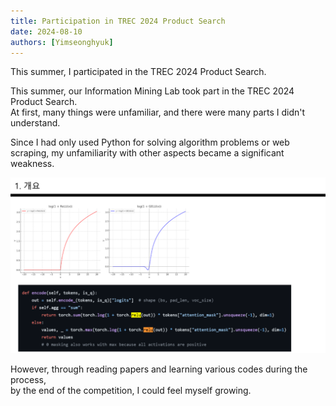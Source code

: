 ```yaml
---
title: Participation in TREC 2024 Product Search
date: 2024-08-10
authors: [Yimseonghyuk]
---
```


This summer, I participated in the TREC 2024 Product Search.

<!--more-->

This summer, our Information Mining Lab took part in the TREC 2024 Product Search.  
At first, many things were unfamiliar, and there were many parts I didn't understand.

Since I had only used Python for solving algorithm problems or web scraping, my unfamiliarity with other aspects became a significant weakness.

![TREC 2024 Product Search](../../../../../assets/media/trec1.png)

However, through reading papers and learning various codes during the process,  
by the end of the competition, I could feel myself growing.
